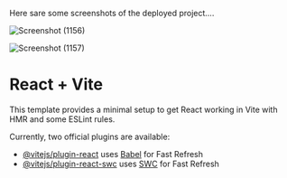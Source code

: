 Here sare some screenshots of the deployed project....


![Screenshot (1156)](https://github.com/wittymindstech/home-stay-listing/assets/62170263/e043e689-7dc8-485e-b9a8-4cb9c2a8b518)


![Screenshot (1157)](https://github.com/wittymindstech/home-stay-listing/assets/62170263/2c1a65a1-eebc-49cd-a203-929227f0267a)


# React + Vite

This template provides a minimal setup to get React working in Vite with HMR and some ESLint rules.

Currently, two official plugins are available:



- [@vitejs/plugin-react](https://github.com/vitejs/vite-plugin-react/blob/main/packages/plugin-react/README.md) uses [Babel](https://babeljs.io/) for Fast Refresh
- [@vitejs/plugin-react-swc](https://github.com/vitejs/vite-plugin-react-swc) uses [SWC](https://swc.rs/) for Fast Refresh
